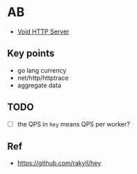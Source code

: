 # AB

- [Void HTTP Server](server)

## Key points 

- go lang currency 
- net/http/httptrace
- aggregate data

## TODO

- [ ] the QPS in `hey` means QPS per worker? 

## Ref 

- https://github.com/rakyll/hey